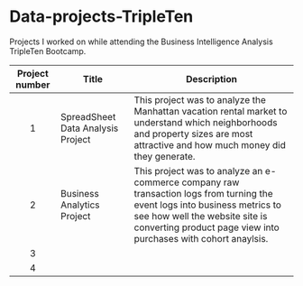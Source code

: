 # Data-projects-TripleTen
Projects I worked on while attending the Business Intelligence Analysis TripleTen Bootcamp. 


| Project number | Title | Description |
| :-----------: | ----------- |---------- |
| 1 | SpreadSheet Data Analysis Project | This project was to analyze the Manhattan vacation rental market to understand which neighborhoods and property sizes are most attractive and how much money did they generate.
| 2 | Business Analytics Project | This project was to analyze an e-commerce company raw transaction logs from turning the event logs into business metrics to see how well the website site is converting product page view into purchases with cohort anaylsis.
| 3 |
| 4 |
